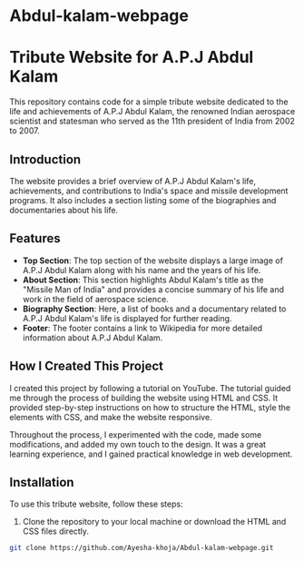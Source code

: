 # Abdul-kalam-webpage
# Tribute Website for A.P.J Abdul Kalam

This repository contains code for a simple tribute website dedicated to the life and achievements of A.P.J Abdul Kalam, the renowned Indian aerospace scientist and statesman who served as the 11th president of India from 2002 to 2007.

## Introduction

The website provides a brief overview of A.P.J Abdul Kalam's life, achievements, and contributions to India's space and missile development programs. It also includes a section listing some of the biographies and documentaries about his life.

## Features

- **Top Section**: The top section of the website displays a large image of A.P.J Abdul Kalam along with his name and the years of his life.
- **About Section**: This section highlights Abdul Kalam's title as the "Missile Man of India" and provides a concise summary of his life and work in the field of aerospace science.
- **Biography Section**: Here, a list of books and a documentary related to A.P.J Abdul Kalam's life is displayed for further reading.
- **Footer**: The footer contains a link to Wikipedia for more detailed information about A.P.J Abdul Kalam.

## How I Created This Project

I created this project by following a tutorial on YouTube. The tutorial guided me through the process of building the website using HTML and CSS. It provided step-by-step instructions on how to structure the HTML, style the elements with CSS, and make the website responsive.

Throughout the process, I experimented with the code, made some modifications, and added my own touch to the design. It was a great learning experience, and I gained practical knowledge in web development.

## Installation

To use this tribute website, follow these steps:

1. Clone the repository to your local machine or download the HTML and CSS files directly.

```bash
git clone https://github.com/Ayesha-khoja/Abdul-kalam-webpage.git

